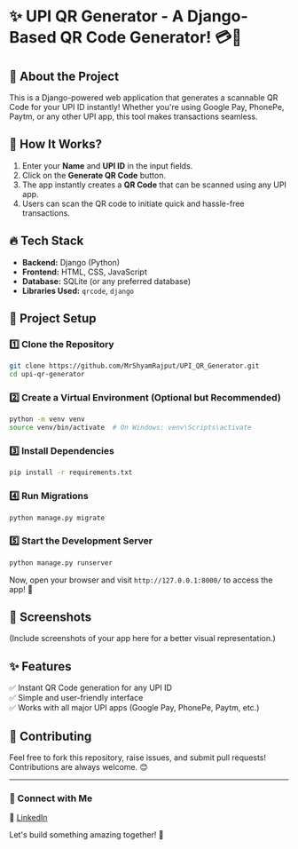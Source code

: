 # ✨ UPI QR Generator - A Django-Based QR Code Generator! 💳📲

## 🚀 About the Project
This is a Django-powered web application that generates a scannable QR Code for your UPI ID instantly! Whether you're using Google Pay, PhonePe, Paytm, or any other UPI app, this tool makes transactions seamless.

## 🔹 How It Works?
1. Enter your **Name** and **UPI ID** in the input fields.
2. Click on the **Generate QR Code** button.
3. The app instantly creates a **QR Code** that can be scanned using any UPI app.
4. Users can scan the QR code to initiate quick and hassle-free transactions.

## 🔥 Tech Stack
- **Backend:** Django (Python)
- **Frontend:** HTML, CSS, JavaScript
- **Database:** SQLite (or any preferred database)
- **Libraries Used:** `qrcode`, `django`

## 📂 Project Setup
### 1️⃣ Clone the Repository
```bash
git clone https://github.com/MrShyamRajput/UPI_QR_Generator.git
cd upi-qr-generator
```

### 2️⃣ Create a Virtual Environment (Optional but Recommended)
```bash
python -m venv venv
source venv/bin/activate  # On Windows: venv\Scripts\activate
```

### 3️⃣ Install Dependencies
```bash
pip install -r requirements.txt
```

### 4️⃣ Run Migrations
```bash
python manage.py migrate
```

### 5️⃣ Start the Development Server
```bash
python manage.py runserver
```

Now, open your browser and visit `http://127.0.0.1:8000/` to access the app! 🎉

## 📸 Screenshots
(Include screenshots of your app here for a better visual representation.)

## ✨ Features
✅ Instant QR Code generation for any UPI ID  
✅ Simple and user-friendly interface  
✅ Works with all major UPI apps (Google Pay, PhonePe, Paytm, etc.)  


## 🤝 Contributing
Feel free to fork this repository, raise issues, and submit pull requests! Contributions are always welcome. 😊


---
### 💬 Connect with Me
🔗 [LinkedIn](www.linkedin.com/in/shyam-rajput-47662b21a)  

Let's build something amazing together! 🚀

